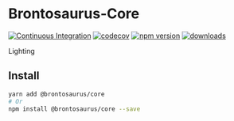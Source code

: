 # Brontosaurus-Core

[![Continuous Integration](https://github.com/SudoDotDog/Brontosaurus-Core/actions/workflows/ci.yml/badge.svg)](https://github.com/SudoDotDog/Brontosaurus-Core/actions/workflows/ci.yml)
[![codecov](https://codecov.io/gh/SudoDotDog/Brontosaurus-Core/branch/master/graph/badge.svg)](https://codecov.io/gh/SudoDotDog/Brontosaurus-Core)
[![npm version](https://badge.fury.io/js/%40brontosaurus%2Fcore.svg)](https://www.npmjs.com/package/@brontosaurus/core)
[![downloads](https://img.shields.io/npm/dm/@brontosaurus/core.svg)](https://www.npmjs.com/package/@brontosaurus/core)

Lighting

## Install

```sh
yarn add @brontosaurus/core
# Or
npm install @brontosaurus/core --save
```
